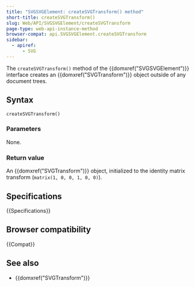 ```yaml
---
title: "SVGSVGElement: createSVGTransform() method"
short-title: createSVGTransform()
slug: Web/API/SVGSVGElement/createSVGTransform
page-type: web-api-instance-method
browser-compat: api.SVGSVGElement.createSVGTransform
sidebar:
  - apiref:
      - SVG
---
```


The `createSVGTransform()` method of the {{domxref("SVGSVGElement")}} interface creates an {{domxref("SVGTransform")}} object outside of any document trees.

## Syntax

```js-nolint
createSVGTransform()
```

### Parameters

None.

### Return value

An {{domxref("SVGTransform")}} object, initialized to the identity matrix transform (`matrix(1, 0, 0, 1, 0, 0)`).

## Specifications

{{Specifications}}

## Browser compatibility

{{Compat}}

## See also

- {{domxref("SVGTransform")}}
